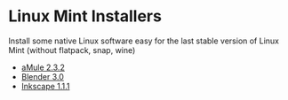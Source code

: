 # Linux Mint Installers
Install some native Linux software easy for the last stable version of Linux Mint (without flatpack, snap, wine) 

* [aMule 2.3.2](amule)
* [Blender 3.0](blender)
* [Inkscape 1.1.1](inkscape)
